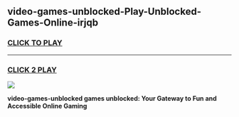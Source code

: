 
## video-games-unblocked-Play-Unblocked-Games-Online-irjqb
<h3>
<a href="https://premium76.site?title=video-games-unblocked&ref=25A">CLICK TO PLAY</a></h3>
<hr>

<h3>
<a href="https://premium76.site?title=video-games-unblocked&ref=25A">CLICK 2 PLAY</a>
  
</h3>

<a href="https://premium76.site?title=video-games-unblocked&ref=25A"><img src="https://clearcache.store/games.png"></a>


**video-games-unblocked games unblocked: Your Gateway to Fun and Accessible Online Gaming**
